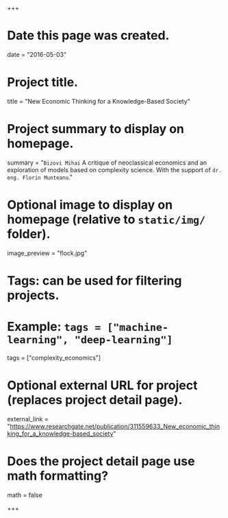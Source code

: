 +++
# Date this page was created.
date = "2016-05-03"

# Project title.
title = "New Economic Thinking for a Knowledge-Based Society"

# Project summary to display on homepage.
summary = "`Bizovi Mihai` A critique of neoclassical economics and an exploration of models based on complexity science. With the support of `dr. eng. Florin Munteanu`."

# Optional image to display on homepage (relative to `static/img/` folder).
image_preview = "flock.jpg"

# Tags: can be used for filtering projects.
# Example: `tags = ["machine-learning", "deep-learning"]`
tags = ["complexity_economics"]

# Optional external URL for project (replaces project detail page).
external_link = "https://www.researchgate.net/publication/311559633_New_economic_thinking_for_a_knowledge-based_society"

# Does the project detail page use math formatting?
math = false

+++

